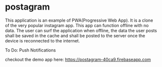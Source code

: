 # postagram

This application is an example of PWA(Progressive Web App). It is a clone of the very popular instagram app. This app can function offline with no data. The user can surf the application when offline, the data the user posts shall be saved in the cache and shall be posted to the server once the device is reconnected to the internet.

To Do: Push Notifications

checkout the demo app here: 
https://postagram-40ca9.firebaseapp.com
